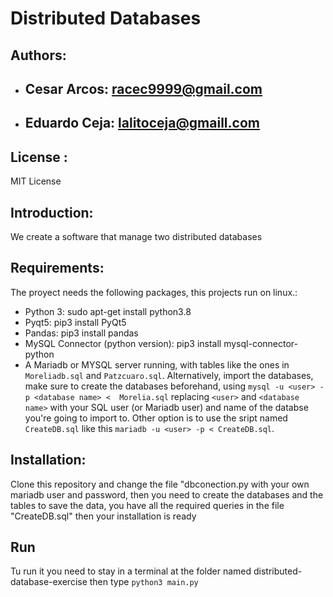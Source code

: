 # Distributed Databases
## Authors:
* ## Cesar Arcos: racec9999@gmail.com
* ## Eduardo Ceja: lalitoceja@gmaill.com
## License :
MIT License
## Introduction:
We create a software that manage two distributed databases
## Requirements:
The proyect needs the following packages, this projects run on linux.:
* Python 3: sudo apt-get install python3.8
* Pyqt5: pip3 install PyQt5
* Pandas: pip3 install pandas 
* MySQL Connector (python version): pip3 install mysql-connector-python
* A Mariadb or MYSQL server running, with tables like the ones in `Moreliadb.sql` and `Patzcuaro.sql`. Alternatively, import the databases, make sure to create the databases beforehand, using `mysql -u <user> -p <database name> <  Morelia.sql` replacing `<user>` and `<database name>` with your SQL user (or Mariadb user) and name of the databse you're going to import to. Other option is to use the sript named `CreateDB.sql` like this `mariadb -u <user> -p < CreateDB.sql`.
## Installation:
Clone this repository and change the file "dbconection.py with your own mariadb user and password, then you need to create the databases and the tables to save the data, you have all the required queries in the file "CreateDB.sql" then your installation is ready

## Run
Tu run it you need to stay in a terminal at the folder named distributed-database-exercise then type `python3 main.py`

